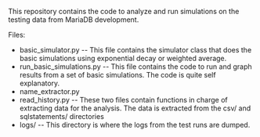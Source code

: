 This repository contains the code to analyze and run simulations on the testing
data from MariaDB development.

Files:
 - basic_simulator.py -- This file contains the simulator class that does the
                        basic simulations using exponential decay or weighted
                        average.
 - run_basic_simulations.py -- This file contains the code to run and graph
                        results from a set of basic simulations. The code is
                        quite self explanatory.
 - name_extractor.py
 - read_history.py -- These two files contain functions in charge of extracting
                        data for the analysis. The data is extracted from the 
                        csv/ and sqlstatements/ directories
 - logs/            -- This directory is where the logs from the test runs are
                        dumped.

